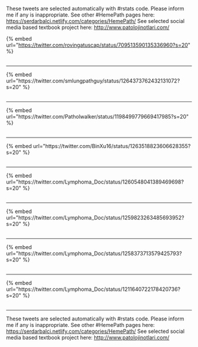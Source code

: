 

These tweets are selected automatically with #rstats code. Please inform me if any is inappropriate.
See other #HemePath pages here: https://serdarbalci.netlify.com/categories/HemePath/ 
See selected social media based textbook project here: http://www.patolojinotlari.com/

{% embed url="https://twitter.com/rovingatuscap/status/709513590135336960?s=20" %}<br>
<br>
<hr>
{% embed url="https://twitter.com/smlungpathguy/status/1264373762432131072?s=20" %}<br>
<br>
<hr>
{% embed url="https://twitter.com/Patholwalker/status/1198499779669417985?s=20" %}<br>
<br>
<hr>
{% embed url="https://twitter.com/BinXu16/status/1263518823606628355?s=20" %}<br>
<br>
<hr>
{% embed url="https://twitter.com/Lymphoma_Doc/status/1260548041389469698?s=20" %}<br>
<br>
<hr>
{% embed url="https://twitter.com/Lymphoma_Doc/status/1259823263485693952?s=20" %}<br>
<br>
<hr>
{% embed url="https://twitter.com/Lymphoma_Doc/status/1258373713579425793?s=20" %}<br>
<br>
<hr>
{% embed url="https://twitter.com/Lymphoma_Doc/status/1211640722178420736?s=20" %}<br>
<br>
<hr>


These tweets are selected automatically with #rstats code. Please inform me if any is inappropriate.
See other #HemePath pages here: https://serdarbalci.netlify.com/categories/HemePath/ 
See selected social media based textbook project here: http://www.patolojinotlari.com/
